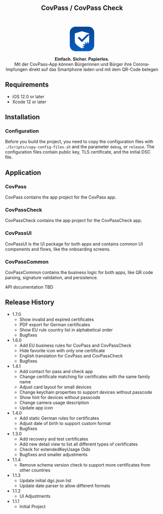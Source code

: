<h2 align="center">CovPass / CovPass Check</h2>
<br />
<p align="center">
  <a href="#">
    <img src="Resources/CovPass.png" alt="CovPass Icon" width="80" height="80">
  </a>
  <p align="center">
    <b>Einfach. Sicher. Papierlos.</b><br>
    Mit der CovPass-App können Bürgerinnen und Bürger ihre Corona-Impfungen direkt auf das Smartphone laden und mit dem QR-Code belegen
  </p>
</p>

## Requirements

- iOS 12.0 or later
- Xcode 12 or later

## Installation

### Configuration

Before you build the project, you need to copy the configuration files with `./Scripts/copy-config-files.sh` and the parameter `debug`, or `release`. The configuration files contain public key, TLS certificate, and the initial DSC file.

## Application

### CovPass

CovPass contains the app project for the CovPass app.

### CovPassCheck

CovPassCheck contains the app project for the CovPassCheck app.

### CovPassUI

CovPassUI is the UI package for both apps and contains common UI components and flows, like the onboarding screens.

### CovPassCommon

CovPassCommon contains the business logic for both apps, like QR code parsing, signature validation, and persistence.

API documentation TBD

## Release History

- 1.7.0
  - Show invalid and expired certificates
  - PDF export for German certificates
  - Show EU rule country list in alphabetical order
  - Bugfixes
- 1.6.0
  - Add EU business rules for CovPass and CovPassCheck
  - Hide favorite icon with only one certificate
  - English translation for CovPass and CovPassCheck
  - Bugfixes
- 1.4.1
  - Add contact for pass and check app
  - Change certificate matching for certificates with the same family name
  - Adjust card layout for small devices
  - Change keychain properties to support devices without passcode
  - Show hint for devices without passcode
  - Change camera usage description
  - Update app icon
- 1.4.0
  - Add static German rules for certificates
  - Adjust date of birth to support custom format
  - Bugfixes
- 1.3.0
  - Add recovery and test certificates
  - Add new detail view to list all different types of certificates
  - Check for extendedKeyUsage Oids
  - Bugfixes and smaller adjustments
- 1.1.4
  - Remove schema version check to support more certificates from other countries
- 1.1.3
  - Update initial dgc.json list
  - Update date parser to allow different formats
- 1.1.2
  - UI Adjustments
- 1.1.1
  - Initial Project
